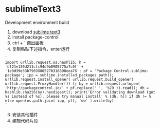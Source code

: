 # sublimeText3
  Development environment build

1. download [sublime text3](http://www.sublimetext.com/)
2. install package-control
  1. ctrl + ` 调出面板
  2. 复制粘贴下述指令，enter运行
  
    `
    import urllib.request,os,hashlib; h = 'df21e130d211cfc94d9b0905775a7c0f' + '1e3d39e33b79698005270310898eea76'; pf = 'Package Control.sublime-package'; ipp = sublime.installed_packages_path(); urllib.request.install_opener( urllib.request.build_opener( urllib.request.ProxyHandler()) ); by = urllib.request.urlopen( 'http://packagecontrol.io/' + pf.replace(' ', '%20')).read(); dh = hashlib.sha256(by).hexdigest(); print('Error validating download (got %s instead of %s), please try manual install' % (dh, h)) if dh != h else open(os.path.join( ipp, pf), 'wb' ).write(by) 
    `
3. 安装其他插件
4. 编辑代码片段
